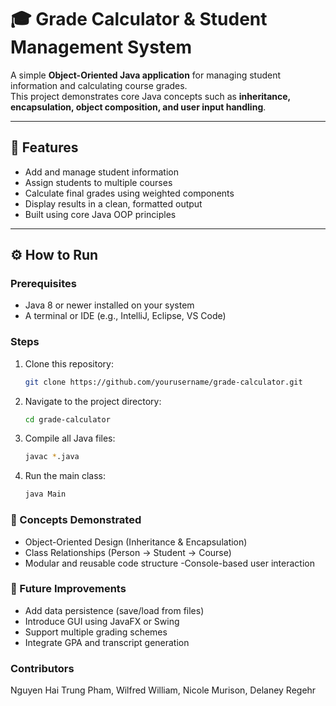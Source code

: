 # 🎓 Grade Calculator & Student Management System

A simple **Object-Oriented Java application** for managing student information and calculating course grades.  
This project demonstrates core Java concepts such as **inheritance, encapsulation, object composition, and user input handling**.

---

## 🧠 Features

- Add and manage student information  
- Assign students to multiple courses  
- Calculate final grades using weighted components  
- Display results in a clean, formatted output  
- Built using core Java OOP principles  

---

## ⚙️ How to Run

### Prerequisites
- Java 8 or newer installed on your system  
- A terminal or IDE (e.g., IntelliJ, Eclipse, VS Code)

### Steps
1. Clone this repository:
   ```bash
   git clone https://github.com/yourusername/grade-calculator.git
   ```
2. Navigate to the project directory:
   ```bash
   cd grade-calculator
   ```
3. Compile all Java files:
   ```bash
   javac *.java
   ```
4. Run the main class:
   ```bash
   java Main
   ```

### 🧱 Concepts Demonstrated

- Object-Oriented Design (Inheritance & Encapsulation)
- Class Relationships (Person → Student → Course)
- Modular and reusable code structure
-Console-based user interaction

### 🚀 Future Improvements

- Add data persistence (save/load from files)
- Introduce GUI using JavaFX or Swing
- Support multiple grading schemes
- Integrate GPA and transcript generation

### Contributors

Nguyen Hai Trung Pham, Wilfred William, Nicole Murison, Delaney Regehr

